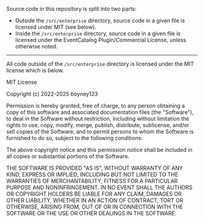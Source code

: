 Source code in this repository is split into two parts:

* Outside the `/src/enterprise` directory, source code in a given file is licensed under MIT (see below).
* Inside the `/src/enterprise` directory, source code in a given file is licensed under the EventCatalog Plugin/Commercial License, unless otherwise noted.

---

All code outside of the `/src/enterprise` directory is licensed under the MIT license which is below.

MIT License

Copyright (c) 2022-2025 boyney123

Permission is hereby granted, free of charge, to any person obtaining a copy
of this software and associated documentation files (the "Software"), to deal
in the Software without restriction, including without limitation the rights
to use, copy, modify, merge, publish, distribute, sublicense, and/or sell
copies of the Software, and to permit persons to whom the Software is
furnished to do so, subject to the following conditions:

The above copyright notice and this permission notice shall be included in all
copies or substantial portions of the Software.

THE SOFTWARE IS PROVIDED "AS IS", WITHOUT WARRANTY OF ANY KIND, EXPRESS OR
IMPLIED, INCLUDING BUT NOT LIMITED TO THE WARRANTIES OF MERCHANTABILITY,
FITNESS FOR A PARTICULAR PURPOSE AND NONINFRINGEMENT. IN NO EVENT SHALL THE
AUTHORS OR COPYRIGHT HOLDERS BE LIABLE FOR ANY CLAIM, DAMAGES OR OTHER
LIABILITY, WHETHER IN AN ACTION OF CONTRACT, TORT OR OTHERWISE, ARISING FROM,
OUT OF OR IN CONNECTION WITH THE SOFTWARE OR THE USE OR OTHER DEALINGS IN THE
SOFTWARE.